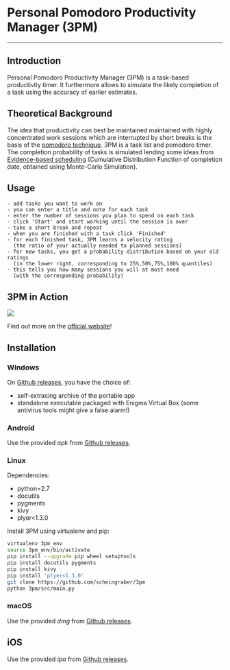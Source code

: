 # Personal Pomodoro Productivity Manager (3PM)
----------------------------------------------

## Introduction
Personal Pomodoro Productivity Manager (3PM) is a task-based productivity timer. It furthermore allows to simulate the likely completion of a task using the accuracy of earlier estimates.


## Theoretical Background
The idea that productivity can best be maintained maintained with highly concentrated work sessions which are interrupted by short breaks is the basis of the [pomodoro technique](https://en.wikipedia.org/wiki/Pomodoro_Technique).
3PM is a task list and pomodoro timer. The completion probability of tasks is simulated lending some ideas from [Evidence-based scheduling](https://www.joelonsoftware.com/2007/10/26/evidence-based-scheduling/) (Cumulative Distribution Function of completion date, obtained using Monte-Carlo Simulation).

## Usage
    - add tasks you want to work on
    - you can enter a title and note for each task
    - enter the number of sessions you plan to spend on each task
    - click 'Start' and start working until the session is over
    - take a short break and repeat
    - when you are finished with a task click 'Finished'
    - for each finished task, 3PM learns a velocity rating
      (the ratio of your actually needed to planned sessions)
    - for new tasks, you get a probability distribution based on your old ratings
      (in the lower right, corresponding to 25%,50%,75%,100% quantiles)
    - this tells you how many sessions you will at most need
      (with the corresponding probability)

## 3PM in Action
![](src/data/demo.gif)

Find out more on the [official website](https://scheingraber.github.io/3pm/)!

## Installation
### Windows
On [Github releases](https://github.com/scheingraber/3pm/releases), you have the choice of:
* self-extracing archive of the portable app
* standalone executable packaged with Enigma Virtual Box (some antivirus tools might give a false alarm!)

### Android
Use the provided *apk* from [Github releases](https://github.com/scheingraber/3pm/releases).

### Linux
Dependencies:

* python=2.7
* docutils
* pygments
* kivy
* plyer<1.3.0

Install 3PM using virtualenv and pip:
```bash
virtualenv 3pm_env
source 3pm_env/bin/activate
pip install --upgrade pip wheel setuptools
pip install docutils pygments
pip install kivy
pip install 'plyer<1.3.0'
git clone https://github.com/scheingraber/3pm
python 3pm/src/main.py
```

### macOS
Use the provided *dmg* from [Github releases](https://github.com/scheingraber/3pm/releases).

## iOS
Use the provided *ipa* from [Github releases](https://github.com/scheingraber/3pm/releases).
